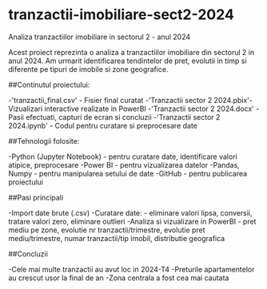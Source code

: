 # tranzactii-imobiliare-sect2-2024
Analiza tranzactiilor imobiliare in sectorul 2 - anul 2024

Acest proiect reprezinta o analiza a tranzactiilor imobiliare din sectorul 2 in anul 2024. Am urmarit identificarea tendintelor de pret, evolutii in timp si diferente pe tipuri de imobile si zone geografice.

##Continutul proiectului:

-'tranzactii_final.csv' - Fisier final curatat
-'Tranzactii sector 2 2024.pbix'- Vizualizari interactive realizate in PowerBI
-'Tranzactii sector 2 2024.docx' - Pasii efectuati, capturi de ecran si concluzii
-'Tranzactii sector 2 2024.ipynb' - Codul pentru curatare si preprocesare date

##Tehnologii folosite: 

-Python (Jupyter Notebook) - pentru curatare date, identificare valori atipice, preprocesare
-Power BI - pentru vizualizarea datelor
-Pandas, Numpy - pentru manipularea setului de date
-GitHub - pentru publicarea proiectului

##Pasi principali

-Import date brute (.csv)
-Curatare date: - eliminare valori lipsa, conversii, tratare valori zero, eliminare outlieri
-Analiza si vizualizare in PowerBI - pret mediu pe zone, evolutie nr tranzactii/trimestre, evolutie pret mediu/trimestre, numar tranzactii/tip imobil, distributie geografica

##Concluzii

-Cele mai multe tranzactii au avut loc in 2024-T4
-Preturile apartamentelor au crescut usor la final de an
-Zona centrala a fost cea mai cautata
